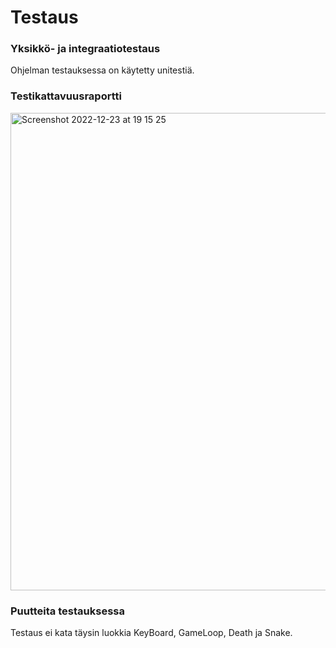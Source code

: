 # Testaus
### Yksikkö- ja integraatiotestaus
Ohjelman testauksessa on käytetty unitestiä.
### Testikattavuusraportti
<img width="764" alt="Screenshot 2022-12-23 at 19 15 25" src="https://user-images.githubusercontent.com/101987621/209375388-a71f8dd0-4e62-4310-bd0b-67190f19cceb.png">

### Puutteita testauksessa
Testaus ei kata täysin luokkia KeyBoard, GameLoop, Death ja Snake.

